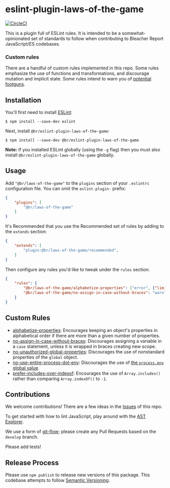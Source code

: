 # eslint-plugin-laws-of-the-game
[![CircleCI](https://circleci.com/gh/bleacherreport/eslint-plugin-laws-of-the-game/tree/master.svg?style=svg)](https://circleci.com/gh/bleacherreport/eslint-plugin-laws-of-the-game/tree/master)

This is a plugin full of ESLint rules.
It is intended to be a somewhat-opinionated set of standards to follow when contributing to Bleacher Report JavaScript/ES codebases.


### Custom rules

There are a handful of custom rules implemented in this repo.
Some rules emphasize the use of functions and transformations, and discourage mutation and implicit state.
Some rules intend to warn you of [potential footguns][PillarsOfJS].


## Installation

You'll first need to install [ESLint]:

```
$ npm install --save-dev eslint
```

Next, install `@br/eslint-plugin-laws-of-the-game`:

```
$ npm install --save-dev @br/eslint-plugin-laws-of-the-game
```

**Note:** If you installed ESLint globally (using the `-g` flag) then you must also install `@br/eslint-plugin-laws-of-the-game` globally.


## Usage

Add `"@br/laws-of-the-game"` to the `plugins` section of your `.eslintrc` configuration file. You can omit the `eslint-plugin-` prefix:

```json
{
    "plugins": [
        "@br/laws-of-the-game"
    ]
}
```

It's Recommended that you use the Recommended set of rules by adding to the `extends` section:

```json
{
    "extends": [
        "plugin:@br/laws-of-the-game/recommended",
    ]
}
```

Then configure any rules you'd like to tweak under the `rules` section:

```json
{
    "rules": {
        "@br/laws-of-the-game/alphabetize-properties": ["error", {"limit": 3}],
        "@br/laws-of-the-game/no-assign-in-case-without-braces": "warn"
    }
}
```


## Custom Rules

* [alphabetize-properties]: Encourages keeping an object's properties in alphabetical order if there are more than a given number of properties.
* [no-assign-in-case-without-braces]: Discourages assigning a variable in a `case` statement, unless it is wrapped in braces creating new scope.
* [no-unauthorized-global-properties]: Discourages the use of nonstandard properties of the `global` object.
* [no-use-entire-process-dot-env]: Discourages the use of [the `process.env` global value][Process-dot-env].
* [prefer-includes-over-indexof]: Encourages the use of `Array.includes()` rather than comparing `Array.indexOf()` to `-1`.


## Contributions

We welcome contributions!
There are a few ideas in the [Issues] of this repo.

To get started with how to lint JavaScript, play around with the [AST Explorer].

We use a form of [git-flow]; please create any Pull Requests based on the `develop` branch.

Please add tests!


## Release Process

Please use `npm publish` to release new versions of this package. This codebase attempts to follow [Semantic Versioning].



[alphabetize-properties]: ./lib/rules/alphabetize-properties.md
[git-flow]: http://nvie.com/posts/a-successful-git-branching-model/
[no-assign-in-case-without-braces]: ./lib/rules/no-assign-in-case-without-braces.md
[no-unauthorized-global-properties]: ./lib/rules/no-unauthorized-global-properties.md
[no-use-entire-process-dot-env]: ./lib/rules/no-use-entire-process-dot-env.md
[prefer-includes-over-indexof]: ./lib/rules/prefer-includes-over-indexof.md
[AST Explorer]: https://astexplorer.net/
[ESLint]: http://eslint.org
[Issues]: https://github.com/bleacherreport/eslint-plugin-laws-of-the-game/issues
[PillarsOfJS]: https://medium.com/javascript-scene/the-two-pillars-of-javascript-ee6f3281e7f3
[Process-dot-env]: https://nodejs.org/api/process.html#process_process_env
[Semantic Versioning]: https://semver.org/spec/v2.0.0.html
